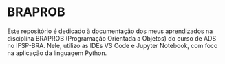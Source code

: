 # BRAPROB

Este repositório é dedicado à documentação dos meus aprendizados na disciplina BRAPROB (Programação Orientada a Objetos) do curso de ADS no IFSP-BRA. Nele, utilizo as IDEs VS Code e Jupyter Notebook, com foco na aplicação da linguagem Python.
